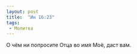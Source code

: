 ```yaml
---
layout: post
title:  "Ин 16:23"
tags:
 - Молитва
---
```


О чём ни попросите Отца во имя Моё, даст вам.

